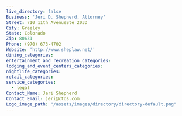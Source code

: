 ```yaml
---
live_directory: false
Business: 'Jeri D. Shepherd, Attorney'
Street: 710 11th AvenueSte 203D
City: Greeley
State: Colorado
Zip: 80631
Phone: (970) 673-4702
Website: 'http://www.sheplaw.net/'
dining_categories:
entertainment_and_recreation_categories:
lodging_and_event_centers_categories:
nightlife_categories:
retail_categories:
service_categories:
  - legal
Contact_Name: Jeri Shepherd
Contact_Email: jeri@ctos.com
Logo_image_path: "/assets/images/directory/directory-default.png"
---
```



